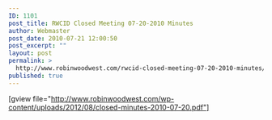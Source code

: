 ```yaml
---
ID: 1101
post_title: RWCID Closed Meeting 07-20-2010 Minutes
author: Webmaster
post_date: 2010-07-21 12:00:50
post_excerpt: ""
layout: post
permalink: >
  http://www.robinwoodwest.com/rwcid-closed-meeting-07-20-2010-minutes/
published: true
---
```

[gview file="http://www.robinwoodwest.com/wp-content/uploads/2012/08/closed-minutes-2010-07-20.pdf"]
